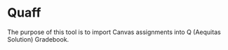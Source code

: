 # Quaff
The purpose of this tool is to import Canvas assignments into Q (Aequitas Solution) Gradebook.  
